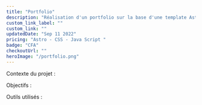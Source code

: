 ```yaml
---
title: "Portfolio"
description: "Réalisation d'un portfolio sur la base d'une template Astro et mise en ligne de celui-ci."
custom_link_label: ""
custom_link: ""
updatedDate: "Sep 11 2022"
pricing: "Astro - CSS - Java Script "
badge: "CFA"
checkoutUrl: ""
heroImage: "/portfolio.png"
---
```


Contexte du projet :

Objectifs :

Outils utilisés :